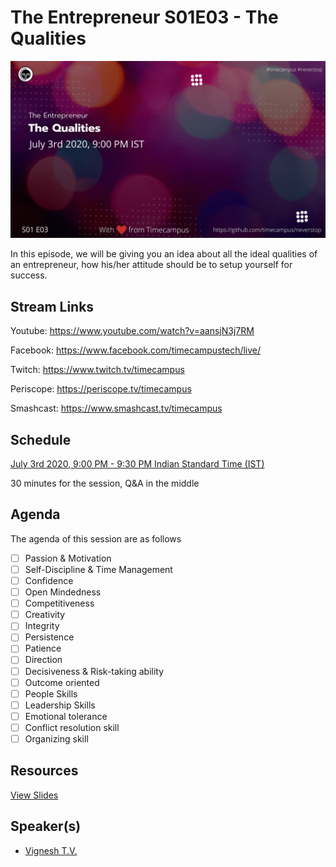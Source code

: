 # The Entrepreneur S01E03 - The Qualities

[![alt text](TE-S01E03.png "Watch/Subscribe to the video")](https://www.youtube.com/watch?v=aansjN3j7RM)

In this episode, we will be giving you an idea about all the ideal qualities of an entrepreneur, how his/her attitude should be to setup yourself for success.

## Stream Links

Youtube: https://www.youtube.com/watch?v=aansjN3j7RM

Facebook: https://www.facebook.com/timecampustech/live/

Twitch: https://www.twitch.tv/timecampus


Periscope: https://periscope.tv/timecampus

Smashcast: https://www.smashcast.tv/timecampus

## Schedule

[July 3rd 2020, 9:00 PM - 9:30 PM Indian Standard Time (IST)](https://calendar.google.com/event?action=TEMPLATE&tmeid=MjlrbzloN2lhcGtkdmJnb2J1MnRvZ2R0OTdfMjAyMDA3MDNUMTUzMDAwWiB0aW1lY2FtcHVzLmNvbV8zaHE0cHRrczBsZTJybmQwajAxbzYwMTRhZ0Bn&tmsrc=timecampus.com_3hq4ptks0le2rnd0j01o6014ag%40group.calendar.google.com)

30 minutes for the session, Q&A in the middle

## Agenda

The agenda of this session are as follows

- [ ] Passion & Motivation
- [ ] Self-Discipline & Time Management
- [ ] Confidence
- [ ] Open Mindedness
- [ ] Competitiveness
- [ ] Creativity
- [ ] Integrity
- [ ] Persistence
- [ ] Patience
- [ ] Direction
- [ ] Decisiveness & Risk-taking ability
- [ ] Outcome oriented
- [ ] People Skills
- [ ] Leadership Skills
- [ ] Emotional tolerance
- [ ] Conflict resolution skill
- [ ] Organizing skill

## Resources

[View Slides](https://docs.google.com/presentation/d/1RVr94EJVMAi0LBWmqAzmhrK7pQ5SM72ozEF4fS8I1Uc/edit?usp=sharing)

## Speaker(s)

- [Vignesh T.V.](http://tvvignesh.com/)